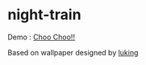 # night-train

Demo : [Choo Choo!!](https://thelostone-mc.github.io/night-train/)

Based on wallpaper designed by [luking](https://dribbble.com/shots/2969003-Illustration-wallpaper)

